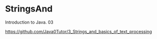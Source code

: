 # StringsAnd

Introduction to Java. 03

https://github.com/Java0Tutor/3_Strings_and_basics_of_text_processing
